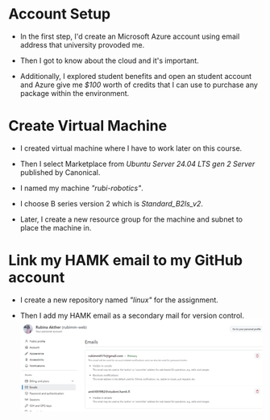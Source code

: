 # Account Setup
- In  the first step, I'd create an Microsoft Azure account using email address that university provoded me.

- Then I got  to know about the cloud and it's important. 

- Additionally, I explored student benefits  and open an student account and Azure give me *$100* worth of credits that I can use to purchase any package within the environment.


# Create Virtual Machine
- I created virtual machine where I have to work later on this course.

- Then I select Marketplace from *Ubuntu Server 24.04 LTS gen 2 Server* published by Canonical. 

- I named my machine *"rubi-robotics"*.

- I choose B series version 2 which is *Standard_B2ls_v2*.

- Later, I create a new resource group for the machine and subnet to place the machine in.

# Link my HAMK email to my GitHub account

- I create a new repository named *"linux"* for the assignment.

- Then I add my HAMK email as a secondary mail for version control.
![screenshot 1](image/Screenshot_22-1-2025_15321_github.com.jpeg)

